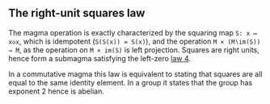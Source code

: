 ## The right-unit squares law

The magma operation is exactly characterized by the squaring map `S: x ↦ x◇x`, which is idempotent (`S(S(x)) = S(x)`), and the operation `M × (M∖im(S)) → M`, as the operation on `M × im(S)` is left projection.  Squares are right units, hence form a submagma satisfying the left-zero [law 4](https://teorth.github.io/equational_theories/implications/?4).

In a commutative magma this law is equivalent to stating that squares are all equal to the same identity element.  In a group it states that the group has exponent 2 hence is abelian.
